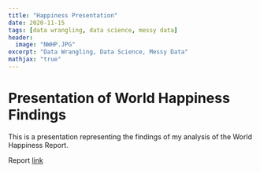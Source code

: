 ```yaml
---
title: "Happiness Presentation"
date: 2020-11-15
tags: [data wrangling, data science, messy data]
header:
  image: "NWHP.JPG"
excerpt: "Data Wrangling, Data Science, Messy Data"
mathjax: "true"
---
```


# Presentation of World Happiness Findings

This is a presentation representing the findings of my analysis of the World Happiness Report.

Report [link](https://github.com/cbradway72/cbradway72.github.io/blob/master/Happiest%20Place%20on%20Earth%20Pres.pdf)




